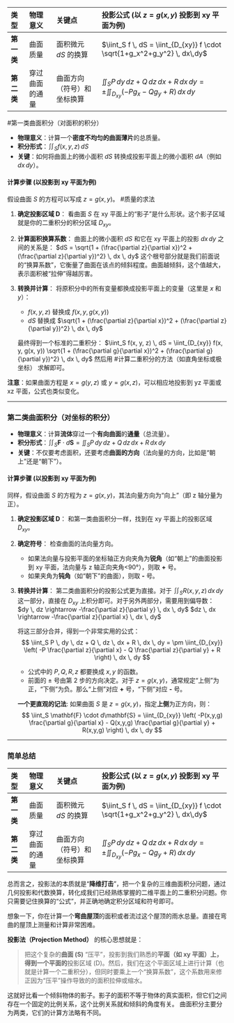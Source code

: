 
| 类型      | 物理意义    | 关键点           | 投影公式 (以 $z=g(x,y)$ 投影到 xy 平面为例)                                                           |
| :------ | :------ | :------------ | :---------------------------------------------------------------------------------------- |
| **第一类** | 曲面质量    | 面积微元 $dS$ 的换算 | $\iint_S f \, dS = \iint_{D_{xy}} f \cdot \sqrt{1+g_x^2+g_y^2} \, dx\,dy$                 |
| **第二类** | 穿过曲面的通量 | 曲面方向（符号）和坐标换算 | $\iint_S P\,dy\,dz+Q\,dz\,dx+R\,dx\,dy = \pm \iint_{D_{xy}} (-Pg_x - Qg_y + R) \, dx\,dy$ |

#第一类曲面积分（对面积的积分） 

- **物理意义**：计算一个**密度不均匀的曲面薄片**的总质量。
- **积分形式**：$\iint_S f(x, y, z) \, dS$
- **关键**：如何将曲面上的微小面积 $dS$ 转换成投影平面上的微小面积 $dA$（例如 $dx\,dy$）。

#### 计算步骤 (以投影到 xy 平面为例)

假设曲面 $S$ 的方程可以写成 $z = g(x, y)$。 #质量的求法   

1.  **确定投影区域 D**：
    看曲面 $S$ 在 xy 平面上的“影子”是什么形状。这个影子区域就是你的二重积分的积分区域 $D_{xy}$。

2.  **计算面积换算系数**：
    曲面上的微小面积 $dS$ 和它在 xy 平面上的投影 $dx\,dy$ 之间的关系是：
    $dS = \sqrt{1 + (\frac{\partial z}{\partial x})^2 + (\frac{\partial z}{\partial y})^2} \, dx \, dy$
    这个根号部分就是我们前面说的“换算系数”，它衡量了曲面在该点的倾斜程度。曲面越倾斜，这个值越大，表示面积被“拉伸”得越厉害。

3.  **转换并计算**：
    将原积分中的所有变量都换成投影平面上的变量（这里是 $x$ 和 $y$）：
    -   $f(x, y, z)$ 替换成 $f(x, y, g(x, y))$
    -   $dS$ 替换成 $\sqrt{1 + (\frac{\partial z}{\partial x})^2 + (\frac{\partial z}{\partial y})^2} \, dx \, dy$

    最终得到一个标准的二重积分：
    $\iint_S f(x, y, z) \, dS = \iint_{D_{xy}} f(x, y, g(x, y)) \sqrt{1 + (\frac{\partial g}{\partial x})^2 + (\frac{\partial g}{\partial y})^2} \, dx \, dy$
    然后用 #计算二重积分的方法（如直角坐标或极坐标） 求解即可。

**注意**：如果曲面方程是 $x=g(y,z)$ 或 $y=g(x,z)$，可以相应地投影到 yz 平面或 xz 平面，公式也类似变化。





---

### 第二类曲面积分（对坐标的积分）

- **物理意义**：计算**流体**穿过一个**有向曲面**的**通量**（总流量）。
- **积分形式**：$\iint_S \mathbf{F} \cdot d\mathbf{S} = \iint_S P \, dy \, dz + Q \, dz \, dx + R \, dx \, dy$
- **关键**：不仅要考虑面积，还要考虑**曲面的方向**（法向量的方向，比如是“朝上”还是“朝下”）。

#### 计算步骤 (以投影到 xy 平面为例)

同样，假设曲面 $S$ 的方程为 $z = g(x, y)$，其法向量方向为“向上”（即 z 轴分量为正）。

1.  **确定投影区域 D**：
    和第一类曲面积分一样，找到在 xy 平面上的投影区域 $D_{xy}$。

2.  **确定符号**：
    检查曲面的法向量方向。
    -   如果法向量与投影平面的坐标轴正方向夹角为**锐角**（如“朝上”的曲面投影到 xy 平面，法向量与 z 轴正向夹角<90°），则取 **+** 号。
    -   如果夹角为**钝角**（如“朝下”的曲面），则取 **-** 号。

3.  **转换并计算**：
    第二类曲面积分的投影公式更为直接。对于 $\iint_S R(x,y,z) \, dx \, dy$ 这一部分，直接在 $D_{xy}$ 上积分即可。对于另外两部分，需要用到偏导数：
    $dy \, dz \rightarrow -\frac{\partial z}{\partial y} \, dx \, dy$
    $dz \, dx \rightarrow -\frac{\partial z}{\partial x} \, dx \, dy$

    将这三部分合并，得到一个非常实用的公式： 
    $$ \iint_S P \, dy \, dz + Q \, dz \, dx + R \, dx \, dy = \pm \iint_{D_{xy}} \left( -P \frac{\partial z}{\partial x} - Q \frac{\partial z}{\partial y} + R \right) \, dx \, dy $$
    -   公式中的 $P, Q, R, z$ 都要换成 $x, y$ 的函数。
    -   前面的 $\pm$ 号由第 2 步的方向决定。对于 $z=g(x,y)$，通常规定“上侧”为正，“下侧”为负。那么“上侧”对应 **+** 号，“下侧”对应 **-** 号。

    **一个更直观的记法**:
    如果曲面 $S$ 是 $z=g(x,y)$，指定**上侧**为正方向，则：
    $$ \iint_S \mathbf{F} \cdot d\mathbf{S} = \iint_{D_{xy}} \left( -P(x,y,g) \frac{\partial g}{\partial x} - Q(x,y,g) \frac{\partial g}{\partial y} + R(x,y,g) \right) \, dx \, dy $$

---

### 简单总结

| 类型 | 物理意义 | 关键点 | 投影公式 (以 $z=g(x,y)$ 投影到 xy 平面为例) |
| :--- | :--- | :--- | :--- |
| **第一类** | 曲面质量 | 面积微元 $dS$ 的换算 | $\iint_S f \, dS = \iint_{D_{xy}} f \cdot \sqrt{1+g_x^2+g_y^2} \, dx\,dy$ |
| **第二类** | 穿过曲面的通量 | 曲面方向（符号）和坐标换算 | $\iint_S P\,dy\,dz+Q\,dz\,dx+R\,dx\,dy = \pm \iint_{D_{xy}} (-Pg_x - Qg_y + R) \, dx\,dy$ |

总而言之，投影法的本质就是“**降维打击**”，把一个复杂的三维曲面积分问题，通过几何投影和代数换算，转化成我们已经熟练掌握的二维平面上的二重积分问题。你只需要记住换算的“公式”，并正确地确定积分区域和符号即可。



想象一下，你在计算一个**弯曲屋顶**的面积或者流过这个屋顶的雨水总量。直接在弯曲的屋顶上测量和计算非常困难。

**投影法（Projection Method）** 的核心思想就是：

> 把这个复杂的**曲面 (S)** “压平”，投影到我们熟悉的**平面（如 xy 平面）上，得到一个平面的**投影区域 (D)。然后，我们在这个平面区域上进行计算（也就是计算一个二重积分），但同时要乘上一个“换算系数”，这个系数用来修正因为“压平”操作导致的的面积拉伸或缩水。



这就好比看一个倾斜物体的影子。影子的面积不等于物体的真实面积，但它们之间存在一个固定的比例关系，这个比例关系就和倾斜的角度有关。
曲面积分主要分为两类，它们的计算方法略有不同。
